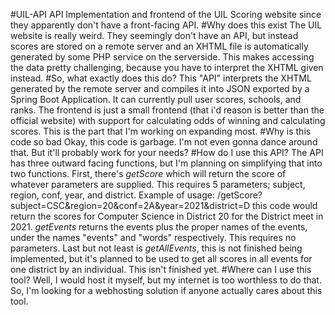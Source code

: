 #UIL-API
API Implementation and frontend of the UIL Scoring website since they apparently don't have a front-facing API.
#Why does this exist
The UIL website is really weird. They seemingly don't have an API, but instead scores are stored on a remote server and an XHTML file is automatically generated by some PHP service on the serverside. This makes accessing the data pretty challenging, because you have to interpret the XHTML given instead.
#So, what exactly does this do?
This "API" interprets the XHTML generated by the remote server and compiles it into JSON exported by a Spring Boot Application. It can currently pull user scores, schools, and ranks. The frontend is just a small frontend (that i'd reason is better than the official website) with support for calculating odds of winning and calculating scores. This is the part that I'm working on expanding most.
#Why is this code so bad
Okay, this code is garbage. I'm not even gonna dance around that. But it'll probably work for your needs?
#How do I use this API?
The API has three outward facing functions, but I'm planning on simplifying that into two functions.
First, there's *getScore* which will return the score of whatever parameters are supplied. This requires 5 parameters; subject, region, conf, year, and district. Example of usage: /getScore?subject=CSC&region=20&conf=2A&year=2021&district=D this code would return the scores for Computer Science in District 20 for the District meet in 2021.
*getEvents* returns the events plus the proper names of the events, under the names "events" and "words" respectively. This requires no parameters.
Last but not least is *getAllEvents*, this is not finished being implemented, but it's planned to be used to get all scores in all events for one district by an individual. This isn't finished yet.
#Where can I use this tool?
Well, I would host it myself, but my internet is too worthless to do that. So, I'm looking for a webhosting solution if anyone actually cares about this tool.